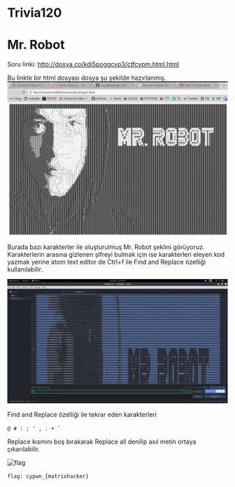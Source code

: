 # Trivia120

# Mr. Robot

Soru linki: http://dosya.co/kdi5poggcvp3/ctfcypm.html.html

Bu linkte bir html dosyası dosya şu şekilde hazırlanmış.
![robot](img/robott.png)

Burada bazı karakterler ile oluşturulmuş Mr. Robot şeklini görüyoruz.
Karakterlerin arasına gizlenen şifreyi bulmak için ise karakterleri eleyen kod yazmak yerine
atom text editor de Ctrl+f ile Find and Replace özelliği kullanılabilir.

![find](img/find.png)

Find and Replace özelliği ile tekrar eden karakterleri

``` @ # : ; ' , . + ` ```

Replace kısmını boş bırakarak Replace all denilip asıl metin ortaya çıkarılabilir.

![flag](img/flagg.png)

```
flag: cypwn_{matrixhacker}
```
